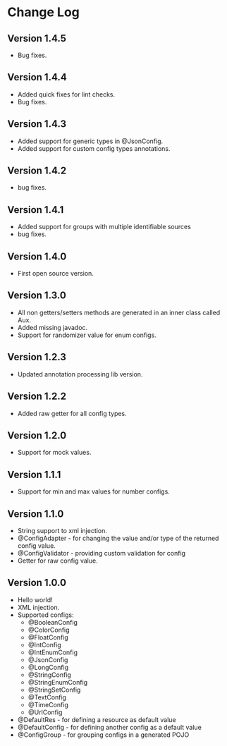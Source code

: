 Change Log
==========

Version 1.4.5
----------------------------
   * Bug fixes.

Version 1.4.4
----------------------------
   * Added quick fixes for lint checks.
   * Bug fixes.

Version 1.4.3
----------------------------
   * Added support for generic types in @JsonConfig.
   * Added support for custom config types annotations.

Version 1.4.2
----------------------------
   * bug fixes.

Version 1.4.1
----------------------------
   * Added support for groups with multiple identifiable sources
   * bug fixes.

Version 1.4.0
----------------------------
   * First open source version.

Version 1.3.0
----------------------------

   * All non getters/setters methods are generated in an inner class called Aux.
   * Added missing javadoc.
   * Support for randomizer value for enum configs.

Version 1.2.3
----------------------------

   * Updated annotation processing lib version.

Version 1.2.2
----------------------------

   * Added raw getter for all config types.

Version 1.2.0
----------------------------

   * Support for mock values.

Version 1.1.1
----------------------------

   * Support for min and max values for number configs.

Version 1.1.0
----------------------------

   * String support to xml injection.
   * @ConfigAdapter - for changing the value and/or type of the returned config value.
   * @ConfigValidator - providing custom validation for config
   * Getter for raw config value.

Version 1.0.0
----------------------------

   * Hello world!
   * XML injection.
   * Supported configs:
        * @BooleanConfig
        * @ColorConfig
        * @FloatConfig
        * @IntConfig
        * @IntEnumConfig
        * @JsonConfig
        * @LongConfig
        * @StringConfig
        * @StringEnumConfig
        * @StringSetConfig
        * @TextConfig
        * @TimeConfig
        * @UrlConfig
   * @DefaultRes - for defining a resource as default value
   * @DefaultConfig - for defining another config as a default value
   * @ConfigGroup - for grouping configs in a generated POJO
